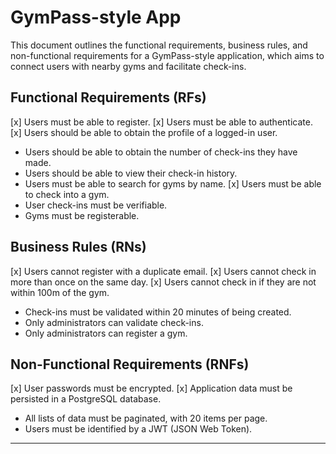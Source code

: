 # GymPass-style App

This document outlines the functional requirements, business rules, and non-functional requirements for a GymPass-style application, which aims to connect users with nearby gyms and facilitate check-ins.

## Functional Requirements (RFs)

[x] Users must be able to register.
[x] Users must be able to authenticate.
[x] Users should be able to obtain the profile of a logged-in user.

- Users should be able to obtain the number of check-ins they have made.
- Users should be able to view their check-in history.
- Users must be able to search for gyms by name.
  [x] Users must be able to check into a gym.
- User check-ins must be verifiable.
- Gyms must be registerable.

## Business Rules (RNs)

[x] Users cannot register with a duplicate email.
[x] Users cannot check in more than once on the same day.
[x] Users cannot check in if they are not within 100m of the gym.

- Check-ins must be validated within 20 minutes of being created.
- Only administrators can validate check-ins.
- Only administrators can register a gym.

## Non-Functional Requirements (RNFs)

[x] User passwords must be encrypted.
[x] Application data must be persisted in a PostgreSQL database.

- All lists of data must be paginated, with 20 items per page.
- Users must be identified by a JWT (JSON Web Token).

---
